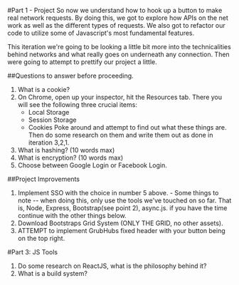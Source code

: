 #Part 1 - Project
So now we understand how to hook up a button to make real network requests. By doing this, we got to explore how APIs on the net work as well as the different types of requests. 
We also got to refactor our code to utilize some of Javascript's most fundamental features.

This iteration we're going to be looking a little bit more into the technicalities behind networks and what really goes on underneath any connection. Then were going to attempt to prettify our project a little.

##Questions to answer before proceeding.
1. What is a cookie?
2. On Chrome, open up your inspector, hit the Resources tab. There you will see the following three crucial items:
    * Local Storage
    * Session Storage
    * Cookies
    Poke around and attempt to find out what these things are. Then do some research on them and write them out as done in iteration 3,2,1.
3. What is hashing? (10 words max)
4. What is encryption? (10 words max)
5. Choose between Google Login or Facebook Login.

##Project Improvements
1. Implement SSO with the choice in number 5 above.  - Some things to note -- when doing this, only use the tools we've touched on so far. That is, Node, Express, Bootstrap(see point 2), async.js.
if you have the time continue with the other things below.
2. Download Bootstraps Grid System (ONLY THE GRID, no other assets).
3. ATTEMPT to implement GrubHubs fixed header with your button being on the top right. 

#Part 3: JS Tools
1. Do some research on ReactJS, what is the philosophy behind it? 
2. What is a build system? 

